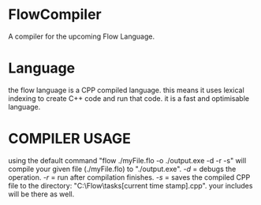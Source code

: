 # FlowCompiler
 A compiler for the upcoming Flow Language.


# Language

 the flow language is a CPP compiled language. this means it uses lexical indexing to create C++ code and run that code. it is a fast and optimisable language.

 # COMPILER USAGE

 using the default command "flow ./myFile.flo -o ./output.exe -d -r -s" will compile your given file (./myFile.flo) to 
 "./output.exe". 
 _*-d*_ = debugs the operation.
 _*-r*_ = run after compilation finishes.
 _*-s*_ = saves the compiled CPP file to the directory: "C:\Flow\tasks\[current time stamp].cpp". your includes will be there as well.
 
  
